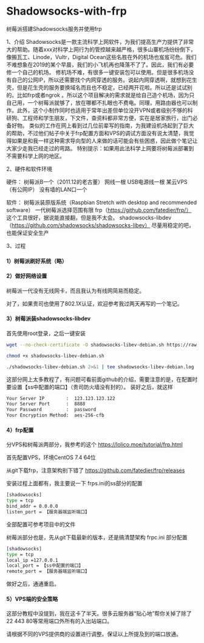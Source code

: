 # Shadowsocks-with-frp
树莓派搭建Shadowsocks服务并使用frp

1、介绍
Shadowsocks是一款主流科学上网软件，为我们提高生产力提供了非常大的帮助。随着xxx对科学上网行为的管控越来越严格，很多山寨机场纷纷倒下，像搬瓦工、Linode，Vultr，Digital Ocean这些名胜在外的机场也岌岌可危。我们不难想象在2019的某个早晨，我们的小飞机再也降落不了了。因此，我们有必要修一个自己的机场。
修机场不难，有很多一键安装包可以使用。但是很多机场没有自己的公网IP，所以还需要找个内网穿透的服务。说起内网穿透啊，就想到花生壳，但是花生壳的服务要换域名而且也不稳定，已经两开花啦。所以还是试试别的。比如frp或者ngrok 。所以这个项目解决的需求就是给自己造个机场，因为只自己用，一个树莓派就够了，放在哪都不扎眼也不费电。同理，用路由器也可以制作。此外，这个小制作同时也适用于常年出差但单位没开VPN或者级别不够的科研狗、工程师和学生朋友，下文件，查资料都非常方便，实在是居家旅行，出门必备好物。
类似的工作在网上看到过几位前辈写的指南，为我建设机场起到了巨大的帮助，不过他们帖子中关于frp配置方面和VPS的调试方面没有说太清楚，我觉得如果是和我一样这种需求导向型的人来做的话可能会有些困惑，因此做个笔记让大家少走我已经走过的弯路。
特别提示：如果用此法科学上网要将树莓派部署到不需要科学上网的地区。

2、硬件和软件环境

硬件：
树莓派B一个（2011.12的老古董）
网线一根 USB电源线一根
某云VPS（有公网IP）
没有墙的LAN口一个

软件：
树莓派装原版系统（Raspbian Stretch with desktop and recommended software）
一代树莓派选择范围有限
frp（https://github.com/fatedier/frp/）
这个工具很好，据说能直接翻，但是我不太会。
shadowsocks-libdev（https://github.com/shadowsocks/shadowsocks-libev）
尽量用稳定的吧，也能保证安全生产

3、过程
#### 1）树莓派刷好系统（略）

#### 2）做好网络设置

树莓派一代没有无线网卡，而且我认为有线网简易而稳定。

对了，如果贵司也使用了802.1X认证，欢迎参考我过两天再写的一个笔记。

#### 3）树莓派装shadowsocks-libdev

首先使用root登录，之后一键安装
```bash
wget --no-check-certificate -O shadowsocks-libev-debian.sh https://raw.githubusercontent.com/teddysun/shadowsocks_install/master/shadowsocks-libev-debian.sh

chmod +x shadowsocks-libev-debian.sh

./shadowsocks-libev-debian.sh 2>&1 | tee shadowsocks-libev-debian.log
```

这部分网上太多教程了，有问题可看前面github的介绍，需要注意的是，在配置时要设置【ss中配置的端口】（贵司防火墙没有封的）。
装好之后，就这样

```bash
Your Server IP        :  123.123.123.122 
Your Server Port      :  8888 
Your Password         :  password 
Your Encryption Method:  aes-256-cfb 
```

#### 4）frp配置

分VPS和树莓派两部分，我参考的这个
https://lolico.moe/tutorial/frp.html

首先配置VPS，环境CentOS 7.4 64位

从git下载frp，注意架构别下错了
https://github.com/fatedier/frp/releases

安装过程上面都有，我主要说一下 frps.ini的ss部分的配置
```bash
[shadowsocks]
type = tcp
bind_addr = 0.0.0.0
listen_port = 【服务器端监听端口】
```

全部配置可参考项目中的文件

树莓派部分也是，先从git下载最新的版本，还是搞清楚架构
frpc.ini 部分配置

```bash
[shadowsocks]
type = tcp
local_ip =127.0.0.1
local_port = 【ss中配置的端口】
remote_port = 【服务器端监听端口】
```

做好之后，通通重启。

#### 5）VPS端的安全策略

这部分教程中没提到，我在这卡了半天。很多云服务器“贴心地”帮你关掉了除了22 443 80等常用端口外所有的入出站端口。

请根据不同的VPS提供商的设置进行调整。保证以上所提及到的端口放通。






